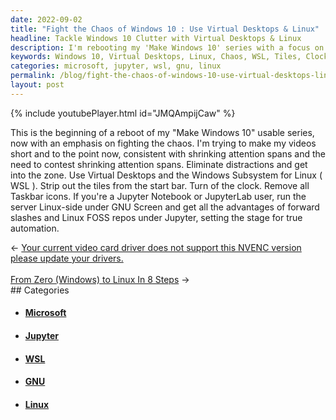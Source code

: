 ```yaml
---
date: 2022-09-02
title: "Fight the Chaos of Windows 10 : Use Virtual Desktops & Linux"
headline: Tackle Windows 10 Clutter with Virtual Desktops & Linux
description: I'm rebooting my 'Make Windows 10' series with a focus on fighting chaos. To stay organized, I'm recommending Virtual Desktops, WSL, and removing tiles, clock, and Taskbar icons. For Jupyter Notebook or JupyterLab users, I'm suggesting running the server Linux-side under GNU. Join me in my journey to a more organized Windows 10 experience!
keywords: Windows 10, Virtual Desktops, Linux, Chaos, WSL, Tiles, Clock, Taskbar Icons, Jupyter Notebook, JupyterLab, GNU
categories: microsoft, jupyter, wsl, gnu, linux
permalink: /blog/fight-the-chaos-of-windows-10-use-virtual-desktops-linux/
layout: post
---
```



{% include youtubePlayer.html id="JMQAmpijCaw" %}

This is the beginning of a reboot of my "Make Windows 10" usable series, now
with an emphasis on fighting the chaos. I'm trying to make my videos short and
to the point now, consistent with shrinking attention spans and the need to
contest shrinking attention spans. Eliminate distractions and get into the
zone. Use Virtual Desktops and the Windows Subsystem for Linux ( WSL ). Strip
out the tiles from the start bar. Turn of the clock. Remove all Taskbar icons.
If you're a Jupyter Notebook or JupyterLab user, run the server Linux-side
under GNU Screen and get all the advantages of forward slashes and Linux FOSS
repos under Jupyter, setting the stage for true automation.


<div class="arrow-links"><div class="post-nav-prev"><span class="arrow">&larr;&nbsp;</span><a href="/blog/your-current-video-card-driver-does-not-support-this-nvenc-version-please-update-your-drivers/">Your current video card driver does not support this NVENC version please update your drivers.</a></div> &nbsp; <div class="post-nav-next"><a href="/blog/from-zero-windows-to-linux-in-8-steps/">From Zero (Windows) to Linux In 8 Steps</a><span class="arrow">&nbsp;&rarr;</span></div></div>
## Categories

<ul>
<li><h4><a href='/microsoft/'>Microsoft</a></h4></li>
<li><h4><a href='/jupyter/'>Jupyter</a></h4></li>
<li><h4><a href='/wsl/'>WSL</a></h4></li>
<li><h4><a href='/gnu/'>GNU</a></h4></li>
<li><h4><a href='/linux/'>Linux</a></h4></li></ul>